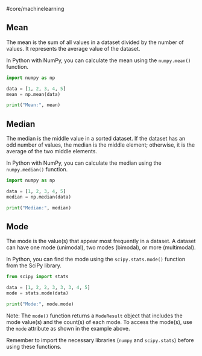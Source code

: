 #core/machinelearning

## Mean

The mean is the sum of all values in a dataset divided by the number of values. It represents the average value of the dataset.

In Python with NumPy, you can calculate the mean using the `numpy.mean()` function.

```python
import numpy as np

data = [1, 2, 3, 4, 5]
mean = np.mean(data)

print("Mean:", mean)
```

## Median

The median is the middle value in a sorted dataset. If the dataset has an odd number of values, the median is the middle element; otherwise, it is the average of the two middle elements.

In Python with NumPy, you can calculate the median using the `numpy.median()` function.

```python
import numpy as np

data = [1, 2, 3, 4, 5]
median = np.median(data)

print("Median:", median)
```

## Mode

The mode is the value(s) that appear most frequently in a dataset. A dataset can have one mode (unimodal), two modes (bimodal), or more (multimodal).

In Python, you can find the mode using the `scipy.stats.mode()` function from the SciPy library.

```python
from scipy import stats

data = [1, 2, 2, 3, 3, 3, 4, 5]
mode = stats.mode(data)

print("Mode:", mode.mode)
```

Note: The `mode()` function returns a `ModeResult` object that includes the mode value(s) and the count(s) of each mode. To access the mode(s), use the `mode` attribute as shown in the example above.

Remember to import the necessary libraries (`numpy` and `scipy.stats`) before using these functions.
